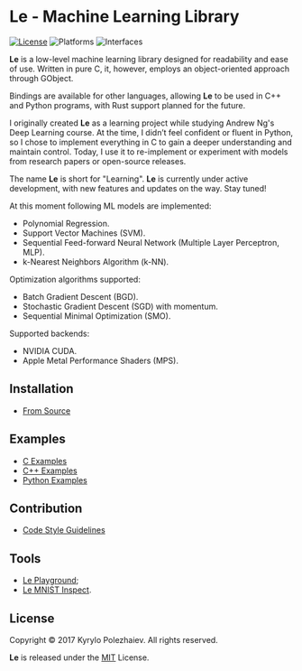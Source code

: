 # Le - Machine Learning Library

[![License](https://img.shields.io/badge/license-MIT-blue.svg)](LICENSE)
![Platforms](https://img.shields.io/badge/platform-macos%20%7C%20linux-lightgrey.svg)
![Interfaces](https://img.shields.io/badge/interface-c%20%7C%20c%2B%2B%20%7C%20rust%20%7C%20python-blue.svg)

**Le** is a low-level machine learning library designed for readability and ease of use. Written in pure C, it, however, employs an object-oriented approach through GObject.

Bindings are available for other languages, allowing **Le** to be used in C++ and Python programs, with Rust support planned for the future.

I originally created **Le** as a learning project while studying Andrew Ng's Deep Learning course. At the time, I didn’t feel confident or fluent in Python, so I chose to implement everything in C to gain a deeper understanding and maintain control. Today, I use it to re-implement or experiment with models from research papers or open-source releases.

The name **Le** is short for "Learning". **Le** is currently under active development, with new features and updates on the way. Stay tuned!

At this moment following ML models are implemented:
* Polynomial Regression.
* Support Vector Machines (SVM).
* Sequential Feed-forward Neural Network (Multiple Layer Perceptron, MLP).
* k-Nearest Neighbors Algorithm (k-NN).

Optimization algorithms supported:
* Batch Gradient Descent (BGD).
* Stochastic Gradient Descent (SGD) with momentum.
* Sequential Minimal Optimization (SMO).

Supported backends:
* NVIDIA CUDA.
* Apple Metal Performance Shaders (MPS).

## Installation

* [From Source](/docs/BUILD.md)
    
## Examples

* [C Examples](/examples/c)
* [C++ Examples](/examples/cpp)
* [Python Examples](/examples/python)
<!-- * [Rust Examples](/examples/rust) -->

## Contribution

* [Code Style Guidelines](/docs/HACKING.md)

## Tools

<!-- * [Le Board](https://github.com/kirushyk/le-board); -->
* [Le Playground](/tools/playground);
* [Le MNIST Inspect](/tools/mnist-inspect).

## License

Copyright &copy; 2017 Kyrylo Polezhaiev. All rights reserved.

**Le** is released under the [MIT](LICENSE) License.
